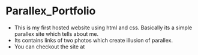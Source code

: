 # Parallex_Portfolio
* This is my first hosted website using html and css. Basically its a simple parallex site which tells about me.
* Its contains links of two photos which create illusion of parallex.
* You can checkout the site at 
